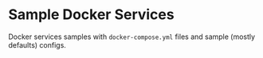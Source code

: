 # Sample Docker Services

Docker services samples with `docker-compose.yml` files and sample (mostly defaults) configs.
